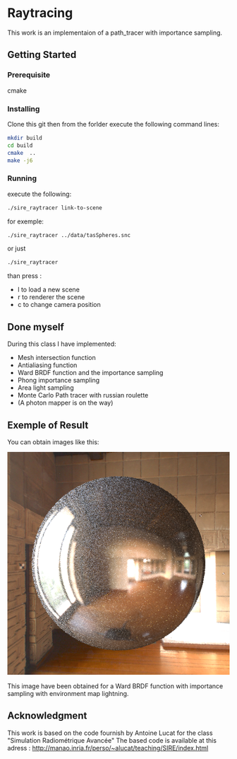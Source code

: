 # Raytracing

This work is an implementaion of a path_tracer with importance sampling.

## Getting Started

### Prerequisite

cmake

### Installing

Clone this git
then from the forlder execute the following command lines:

```bash
mkdir build
cd build
cmake  ..
make -j6
```



### Running

execute the following:

```bash
./sire_raytracer link-to-scene
```
for exemple:

```bash
./sire_raytracer ../data/tasSpheres.snc
```


or just

```bash
./sire_raytracer
```

than press :

* l to load a new scene
* r to renderer the scene
* c to change camera position

## Done myself

During this class I have implemented:
* Mesh intersection function
* Antialiasing function
* Ward BRDF function and the importance sampling
* Phong importance sampling
* Area light sampling
* Monte Carlo Path tracer with russian roulette
* (A photon mapper is on the way)

## Exemple of Result

You can obtain images like this:

![Init_state](https://github.com/AlexTintin/RayTracing/blob/master/data/sphereWardEnvMap.png)

This image have been obtained for a Ward BRDF function with importance sampling with environment map lightning.

## Acknowledgment

This work is based on the code fournish by Antoine Lucat for the class "Simulation Radiométrique Avancée"
The based code is available at this adress :
http://manao.inria.fr/perso/~alucat/teaching/SIRE/index.html

